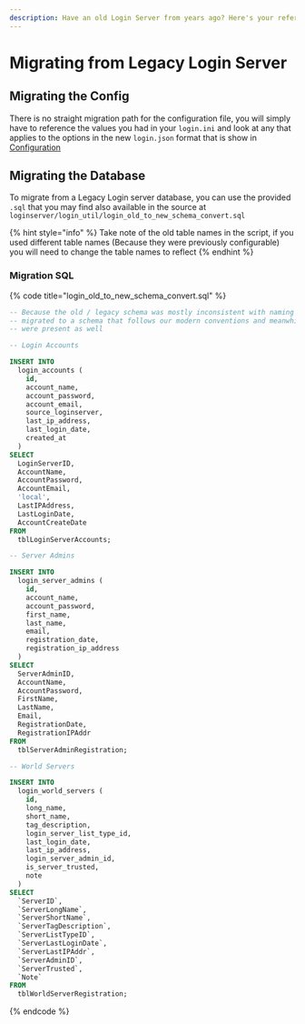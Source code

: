 ```yaml
---
description: Have an old Login Server from years ago? Here's your reference guide...
---
```


# Migrating from Legacy Login Server

## Migrating the Config

There is no straight migration path for the configuration file, you will simply have to reference the values you had in your `login.ini` and look at any that applies to the options in the new `login.json` format that is show in [Configuration]()

## Migrating the Database

To migrate from a Legacy Login server database, you can use the provided `.sql` that you may find also available in the source at `loginserver/login_util/login_old_to_new_schema_convert.sql`

{% hint style="info" %}
Take note of the old table names in the script, if you used different table names \(Because they were previously configurable\) you will need to change the table names to reflect
{% endhint %}

### Migration SQL

{% code title="login\_old\_to\_new\_schema\_convert.sql" %}
```sql
-- Because the old / legacy schema was mostly inconsistent with naming and overall data structure, we have
-- migrated to a schema that follows our modern conventions and meanwhile fixes quite a few bugs that
-- were present as well

-- Login Accounts

INSERT INTO
  login_accounts (
    id,
    account_name,
    account_password,
    account_email,
    source_loginserver,
    last_ip_address,
    last_login_date,
    created_at
  )
SELECT
  LoginServerID,
  AccountName,
  AccountPassword,
  AccountEmail,
  'local',
  LastIPAddress,
  LastLoginDate,
  AccountCreateDate
FROM
  tblLoginServerAccounts;

-- Server Admins

INSERT INTO
  login_server_admins (
    id,
    account_name,
    account_password,
    first_name,
    last_name,
    email,
    registration_date,
    registration_ip_address
  )
SELECT
  ServerAdminID,
  AccountName,
  AccountPassword,
  FirstName,
  LastName,
  Email,
  RegistrationDate,
  RegistrationIPAddr
FROM
  tblServerAdminRegistration;

-- World Servers

INSERT INTO
  login_world_servers (
    id,
    long_name,
    short_name,
    tag_description,
    login_server_list_type_id,
    last_login_date,
    last_ip_address,
    login_server_admin_id,
    is_server_trusted,
    note
  )
SELECT
  `ServerID`,
  `ServerLongName`,
  `ServerShortName`,
  `ServerTagDescription`,
  `ServerListTypeID`,
  `ServerLastLoginDate`,
  `ServerLastIPAddr`,
  `ServerAdminID`,
  `ServerTrusted`,
  `Note`
FROM
  tblWorldServerRegistration;
```
{% endcode %}

